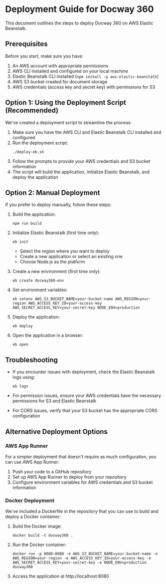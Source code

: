 # Deployment Guide for Docway 360

This document outlines the steps to deploy Docway 360 on AWS Elastic Beanstalk.

## Prerequisites

Before you start, make sure you have:

1. An AWS account with appropriate permissions
2. AWS CLI installed and configured on your local machine
3. Elastic Beanstalk CLI installed (`npm install -g aws-elastic-beanstalk`)
4. AWS S3 bucket created for document storage
5. AWS credentials (access key and secret key) with permissions for S3

## Option 1: Using the Deployment Script (Recommended)

We've created a deployment script to streamline the process:

1. Make sure you have the AWS CLI and Elastic Beanstalk CLI installed and configured
2. Run the deployment script:
   ```
   ./deploy-eb.sh
   ```
3. Follow the prompts to provide your AWS credentials and S3 bucket information
4. The script will build the application, initialize Elastic Beanstalk, and deploy the application

## Option 2: Manual Deployment

If you prefer to deploy manually, follow these steps:

1. Build the application:
   ```
   npm run build
   ```

2. Initialize Elastic Beanstalk (first time only):
   ```
   eb init
   ```
   - Select the region where you want to deploy
   - Create a new application or select an existing one
   - Choose Node.js as the platform

3. Create a new environment (first time only):
   ```
   eb create docway360-env
   ```

4. Set environment variables:
   ```
   eb setenv AWS_S3_BUCKET_NAME=your-bucket-name AWS_REGION=your-region AWS_ACCESS_KEY_ID=your-access-key AWS_SECRET_ACCESS_KEY=your-secret-key NODE_ENV=production
   ```

5. Deploy the application:
   ```
   eb deploy
   ```

6. Open the application in a browser:
   ```
   eb open
   ```

## Troubleshooting

- If you encounter issues with deployment, check the Elastic Beanstalk logs using:
  ```
  eb logs
  ```

- For permission issues, ensure your AWS credentials have the necessary permissions for S3 and Elastic Beanstalk

- For CORS issues, verify that your S3 bucket has the appropriate CORS configuration

## Alternative Deployment Options

### AWS App Runner

For a simpler deployment that doesn't require as much configuration, you can use AWS App Runner:

1. Push your code to a GitHub repository
2. Set up AWS App Runner to deploy from your repository
3. Configure environment variables for AWS credentials and S3 bucket information

### Docker Deployment

We've included a Dockerfile in the repository that you can use to build and deploy a Docker container:

1. Build the Docker image:
   ```
   docker build -t docway360 .
   ```

2. Run the Docker container:
   ```
   docker run -p 8080:8080 -e AWS_S3_BUCKET_NAME=your-bucket-name -e AWS_REGION=your-region -e AWS_ACCESS_KEY_ID=your-access-key -e AWS_SECRET_ACCESS_KEY=your-secret-key -e NODE_ENV=production docway360
   ```

3. Access the application at http://localhost:8080